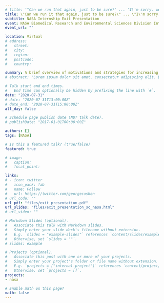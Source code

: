 ```yaml
---
# title: '"Can we run that again, just to be sure?" ... "I\'m sorry, we can\'t"'
title: \"Can we run it that again, just to be sure?\" ... \"I\'m sorry, we can\'t.\"
subtitle: NASA Internship Exit Presentation
event: NASA Biomedical Research and Environmental Sciences Division Intern Research Forum
event_url: ""

location: Virtual
# address:
#   street:
#   city:
#   region:
#   postcode:
#   country:

summary: A brief overview of motivations and strategies for increasing reproduciblity in research.
# abstract: "Lorem ipsum dolor sit amet, consectetur adipiscing elit. Duis posuere tellusac convallis placerat. Proin tincidunt magna sed ex sollicitudin condimentum. Sed ac faucibus dolor, scelerisque sollicitudin nisi. Cras purus urna, suscipit quis sapien eu, pulvinar tempor diam."

# Talk start and end times.
#   End time can optionally be hidden by prefixing the line with `#`.
date: "2020-07-31"
# date: "2020-07-31T13:00:00Z"
# date_end: "2020-07-31T15:00:00Z"
all_day: false

# Schedule page publish date (NOT talk date).
# publishDate: "2017-01-01T00:00:00Z"

authors: []
tags: [NASA]

# Is this a featured talk? (true/false)
featured: true

# image:
#   caption:
#   focal_point:

links:
# - icon: twitter
#   icon_pack: fab
#   name: Follow
#   url: https://twitter.com/georgecushen
# url_code: ""
url_pdf: "files/exit_presentation.pdf"
url_slides: "files/exit_presentation_sc_nasa.html"
# url_video: ""

# Markdown Slides (optional).
#   Associate this talk with Markdown slides.
#   Simply enter your slide deck's filename without extension.
#   E.g. `slides = "example-slides"` references `content/slides/example-slides.md`.
#   Otherwise, set `slides = ""`.
# slides: example

# Projects (optional).
#   Associate this post with one or more of your projects.
#   Simply enter your project's folder or file name without extension.
#   E.g. `projects = ["internal-project"]` references `content/project/deep-learning/index.md`.
#   Otherwise, set `projects = []`.
projects:
- nasa

# Enable math on this page?
math: false
---
```

